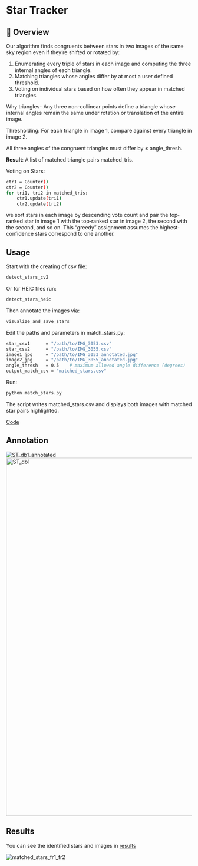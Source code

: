 # Star Tracker

## 📖 Overview

Our algorithm finds congruents between stars in two images of the same sky region even if they’re shifted or rotated by:

1. Enumerating every triple of stars in each image and computing the three internal angles of each triangle.
2. Matching triangles whose angles differ by at most a user defined threshold.
3. Voting on individual stars based on how often they appear in matched triangles.

Why triangles- Any three non-collinear points define a triangle whose internal angles remain the same under rotation or translation of the entire image.

Thresholding: For each triangle in image 1, compare against every triangle in image 2.

All three angles of the congruent triangles must differ by ≤ angle_thresh.

**Result**: A list of matched triangle pairs matched_tris.

Voting on Stars:

```bash
ctr1 = Counter()
ctr2 = Counter()
for tri1, tri2 in matched_tris:
    ctr1.update(tri1)
    ctr2.update(tri2)
```

we sort stars in each image by descending vote count and pair the top‐ranked star in image 1 with the top‐ranked star in image 2, the second with the second, and so on.
This “greedy” assignment assumes the highest‐confidence stars correspond to one another.


## Usage
Start with the creating of csv file:
```bash
detect_stars_cv2
```
Or for HEIC files run:
```bash
detect_stars_heic
```
Then annotate the images via:
```bash
visualize_and_save_stars
```

Edit the paths and parameters in match_stars.py:
```bash
star_csv1      = "/path/to/IMG_3053.csv"
star_csv2      = "/path/to/IMG_3055.csv"
image1_jpg     = "/path/to/IMG_3053_annotated.jpg"
image2_jpg     = "/path/to/IMG_3055_annotated.jpg"
angle_thresh   = 0.5    # maximum allowed angle difference (degrees)
output_match_csv = "matched_stars.csv"
```
Run:
```bash
python match_stars.py
```

The script writes matched_stars.csv and displays both images with matched star pairs highlighted.

[Code](https://github.com/LizaChepurko/StarTracker/blob/main/find_match.ipynb)

## Annotation

![ST_db1_annotated](https://github.com/user-attachments/assets/ced8995d-326f-4892-8388-62b7245cd9d2)<img width="972" alt="ST_db1" src="https://github.com/user-attachments/assets/c9f72881-7ed1-4d06-8e3b-4cbf4d9581e8" />


## Results
You can see the identified stars and images in [results](https://github.com/LizaChepurko/StarTracker/tree/main/results)

![matched_stars_fr1_fr2](https://github.com/user-attachments/assets/35b70ac2-5ae3-4d37-bbf4-5c9adbb27f52)



